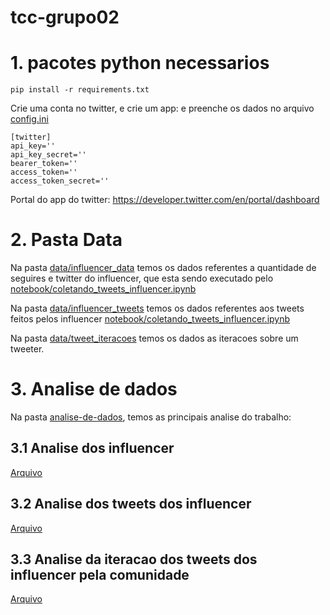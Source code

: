 # tcc-grupo02

# 1. pacotes python necessarios

```
pip install -r requirements.txt
```

Crie uma conta no twitter, e crie um app: e preenche os dados no arquivo [config.ini](config.ini)

```
[twitter]
api_key=''
api_key_secret=''
bearer_token=''
access_token=''
access_token_secret=''
```

Portal do app do twitter: https://developer.twitter.com/en/portal/dashboard


# 2. Pasta Data

Na pasta [data/influencer_data](data/influencer_data/) temos os dados referentes a quantidade de seguires e twitter do influencer, que esta sendo executado pelo [notebook/coletando_tweets_influencer.ipynb](notebook/coletando_tweets_influencer.ipynb)

Na pasta [data/influencer_tweets](data/influencer_tweets/) temos os dados referentes aos tweets feitos pelos influencer [notebook/coletando_tweets_influencer.ipynb](notebook/coletando_tweets_influencer.ipynb)

Na pasta [data/tweet_iteracoes](data/tweet_iteracoes/) temos os dados as iteracoes sobre um tweeter.

# 3. Analise de dados

Na pasta [analise-de-dados](analise-de-dados), temos as principais analise do trabalho:

## 3.1 Analise dos influencer

[Arquivo](/analise-de-dados/Analise%20de%20dados%20dos%20Influencer.ipynb)

## 3.2 Analise dos tweets dos influencer

[Arquivo](/analise-de-dados/Analise%20de%20dados%20dos%20Twettes%20dos%20influencer.ipynb)

## 3.3 Analise da iteracao dos tweets dos influencer pela comunidade

[Arquivo](/analise-de-dados/Analise%20de%20dados%20das%20iteracoes%20dos%20tweets.ipynb)